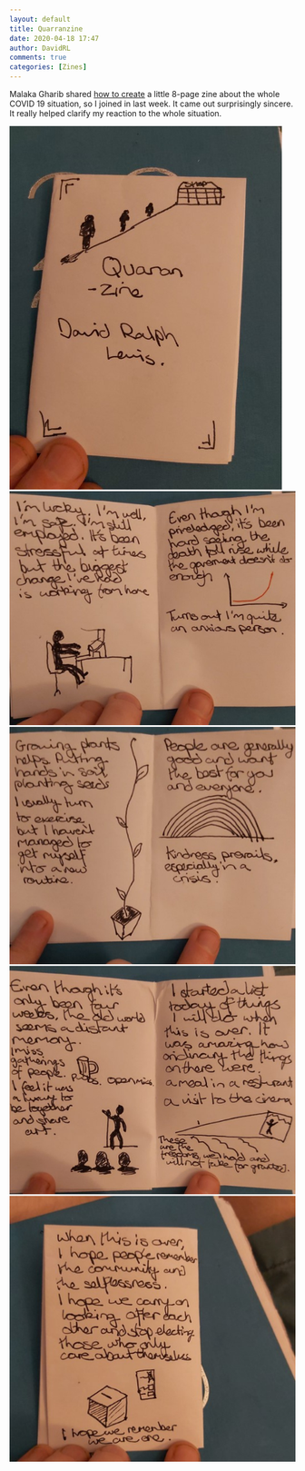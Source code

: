 ```yaml
---  
layout: default
title: Quarranzine  
date: 2020-04-18 17:47  
author: DavidRL  
comments: true  
categories: [Zines]  
---  
```

Malaka Gharib shared <a href="https://twitter.com/MalakaGharib/status/1249014696470032384">how to create</a> a little 8-page zine about the whole COVID 19 situation, so I joined in last week. It came out surprisingly sincere. It really helped clarify my reaction to the whole situation.  

![image](/assets/images/articles/qzine1.jpg) ![image](/assets/images/articles/qzine2.jpg) ![image](/assets/images/articles/qzine3.jpg) ![image](/assets/images/articles/qzine4.jpg) ![image](/assets/images/articles/qzine5.jpg)
